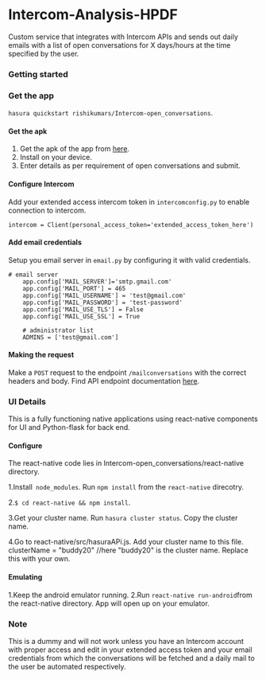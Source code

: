 # Intercom-Analysis-HPDF

Custom service that integrates with Intercom APIs and sends out daily emails with a list of open conversations for X days/hours  at the time specified by the user.

### Getting started

### Get the app

`hasura quickstart rishikumars/Intercom-open_conversations`.

#### Get the apk

1. Get the apk of the app from [here](https://drive.google.com/file/d/1ziAM8hXKdhAVEJfi1pwRJo9UWIZfmpUg/view).
2. Install on your device.
3. Enter details as per requirement of open conversations and submit.

#### Configure Intercom
Add your extended access intercom token in `intercomconfig.py` to enable connection to intercom.
```
intercom = Client(personal_access_token='extended_access_token_here')
```
#### Add email credentials
Setup you email server in `email.py` by configuring it with valid credentials.
```
# email server
    app.config['MAIL_SERVER']='smtp.gmail.com'
    app.config['MAIL_PORT'] = 465
    app.config['MAIL_USERNAME'] = 'test@gmail.com'
    app.config['MAIL_PASSWORD'] = 'test-password'
    app.config['MAIL_USE_TLS'] = False
    app.config['MAIL_USE_SSL'] = True

    # administrator list
    ADMINS = ['test@gmail.com']
```

####  Making the request
Make a `POST` request to the endpoint `/mailconversations` with the correct headers and body.
Find API endpoint documentation [here](https://documenter.getpostman.com/view/3487083/automate-open-conversations-email/7TT5oSF).

### UI Details
This is a fully functioning native applications using react-native components for UI and Python-flask for back end.

#### Configure
The react-native code lies in Intercom-open_conversations/react-native directory.

1.Install` node_modules`. Run `npm install` from the `react-native` direcotry.

2.`$ cd react-native && npm install`.

3.Get your cluster name. Run `hasura cluster status`. Copy the cluster name.

4.Go to react-native/src/hasuraAPi.js. Add your cluster name to this file.
clusterName = "buddy20" //here "buddy20" is the cluster name. Replace this with your own.


#### Emulating
1.Keep the android emulator running.
2.Run  `react-native run-android`from the react-native directory.
App will open up on your emulator.


###  Note
This is a dummy and will not work unless you have an Intercom account with proper access and edit in your extended access token and your email credentials from which the conversations will be fetched and a daily mail to the user be automated respectively.
